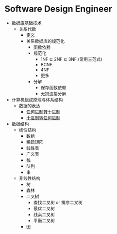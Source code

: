 # Software Design Engineer
-   [数据库基础技术](./Fundamentals%20of%20Database%20Technology/README.md)
    -   关系代数
        -   [定义](./Relational%20Algebra/Definition.md)
        -   关系数据库的规范化
            -   [函数依赖](./Fundamentals%20of%20Database%20Technology/Normalization/Functional%20Dependency.md)
            -   规范化
                -   1NF ⊆ 2NF ⊆ 3NF (常用三范式)
                -   BCNF
                -   4NF
                -   更多
            -   分解
                -   保存函数依赖
                -   无损连接分解
-   计算机组成原理与体系结构
    -   数据的表达
        -   [任何进制转十进制](./Computer%20Organization%20and%20Architecture//Representation%20of%20Data/R%20To%20Decimal.md)
        -   [十进制转任何进制](./Computer%20Organization%20and%20Architecture//Representation%20of%20Data/Decimal%20To%20Binary.md)
-   数据结构
    -   线性结构
        -   数组
        -   稀疏矩阵
        -   线性表
        -   广义表
        -   栈
        -   队列
        -   串
    -   非线性结构
        -   树
        -   森林
        -   二叉树
            -   查找二叉树 or 排序二叉树
            -   最优二叉树
            -   线索二叉树
            -   平衡二叉树
        -   图